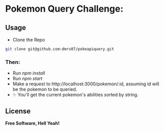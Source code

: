# Pokemon Query Challenge:

## Usage

- Clone the Repo 
```sh
git clone git@github.com:dmrs07/pokeapiquery.git
```
### Then:

- Run _npm install_
- Run _npm start_
- Make a request to http://localhost:3000/pokemon/:id, assuming id will be the pokemon to be queried.
-  ✨ You'll get the current pokemon's abilities sorted by string.

## License
**Free Software, Hell Yeah!**